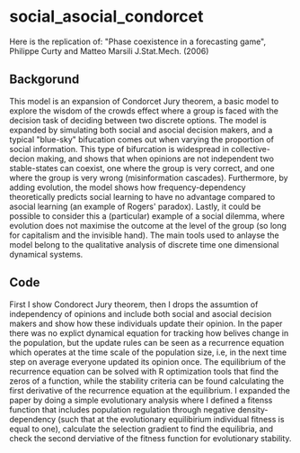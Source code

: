 # social_asocial_condorcet
Here is the replication of: "Phase coexistence in a forecasting game", Philippe Curty and Matteo Marsili J.Stat.Mech. (2006)

## Backgorund

This model is an expansion of Condorcet Jury theorem, a basic model to explore the wisdom of the crowds effect where a group is faced with the decision task of deciding between two discrete options. The model is expanded by simulating both social and asocial decision makers, and a typical "blue-sky" bifucation comes out when varying the proportion of social information. This type of bifurcation is widespread in collective-decion making, and shows that when opinions are not independent two stable-states can coexist, one where the group is very correct, and one where the group is very wrong (misinformation cascades). Furthermore, by adding evolution, the model shows how frequency-dependency theoretically predicts social learning to have no advantage compared to asocial learning (an example of Rogers' paradox). Lastly, it could be possible to consider this a (particular) example of a social dilemma, where evolution does not maximise the outcome at the level of the group (so long for capitalism and the invisible hand). The main tools used to anlayse the model belong to the qualitative analysis of discrete time one dimensional dynamical systems.

## Code
First I show Condorect Jury theorem, then I drops the assumtion of independency of opinions and include both social and asocial decision makers and show how these individuals update their opinion. In the paper there was no explict dynamical equation for tracking how belives change in the population, but the update rules can be seen as a recurrence equation which operates at the time scale of the population size, i.e, in the next time step on average everyone updated its opinion once. The equilibrium of the recurrence equation can be solved with R optimization tools that find the zeros of a function, while the stability criteria can be found calculating the first derivative of the recurrence equation at the equilibrium. I expanded the paper by doing a simple evolutionary analysis where I defined a fitenss function that includes population regulation through negative density-dependency (such that at the evolutionary equilibirium individual fitness is equal to one), calculate the selection gradient to find the equilibria, and check the second derviative of the fitness function for evolutionary stability. 
